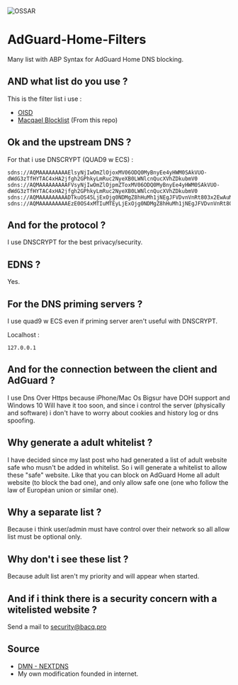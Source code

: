 ![OSSAR](https://github.com/macqael/AdGuard-Home-Filters/workflows/OSSAR/badge.svg)
# AdGuard-Home-Filters
Many list with ABP Syntax for AdGuard Home DNS blocking.

## AND what list do you use ?
This is the filter list i use :
- [OISD](https://abp.oisd.nl/)
- [Macqael Blocklist](https://raw.githubusercontent.com/macqael/AdGuard-Home-Filters/main/AdGuard-Home/Aelisya's-Protect-Basic.abp) (From this repo)

## Ok and the upstream DNS ?
For that i use DNSCRYPT (QUAD9 w ECS) :

    sdns://AQMAAAAAAAAAElsyNjIwOmZlOjoxMV06ODQ0MyBnyEe4yHWM0SAkVUO-dWdG3zTfHYTAC4xHA2jfgh2GPhkyLmRuc2NyeXB0LWNlcnQucXVhZDkubmV0
    sdns://AQMAAAAAAAAAFVsyNjIwOmZlOjpmZToxMV06ODQ0MyBnyEe4yHWM0SAkVUO-dWdG3zTfHYTAC4xHA2jfgh2GPhkyLmRuc2NyeXB0LWNlcnQucXVhZDkubmV0
    sdns://AQMAAAAAAAAADTkuOS45LjExOjg0NDMgZ8hHuMh1jNEgJFVDvnVnRt803x2EwAuMRwNo34Idhj4ZMi5kbnNjcnlwdC1jZXJ0LnF1YWQ5Lm5ldA
    sdns://AQMAAAAAAAAAEzE0OS4xMTIuMTEyLjExOjg0NDMgZ8hHuMh1jNEgJFVDvnVnRt803x2EwAuMRwNo34Idhj4ZMi5kbnNjcnlwdC1jZXJ0LnF1YWQ5Lm5ldA

## And for the protocol ?
I use DNSCRYPT for the best privacy/security.

## EDNS ?
Yes.

## For the DNS priming servers ?
I use quad9 w ECS even if priming server aren't useful with DNSCRYPT.

Localhost :

    127.0.0.1

## And for the connection between the client and AdGuard ?
I use Dns Over Https because iPhone/Mac Os Bigsur have DOH support and Windows 10 Will have it too soon, and since i control the server (physically and software) i don't have to worry about cookies and history log or dns spoofing.

## Why generate a adult whitelist ?
I have decided since my last post who had generated a list of adult website safe who musn't be added in whitelist.
So i will generate a whitelist to allow these "safe" website.
Like that you can block on AdGuard Home all adult website (to block the bad one), and only allow safe one (one who follow the law of Européan union or similar one).

## Why a separate list ?
Because i think user/admin must have control over their network so all allow list must be optional only.

## Why don't i see these list ?
Because adult list aren't my priority and will appear when started.

## And if i think there is a security concern with a witelisted website ?
Send a mail to security@bacq.pro

## Source
- [DMN - NEXTDNS](https://github.com/nextdns/metadata/)
- My own modification founded in internet.
